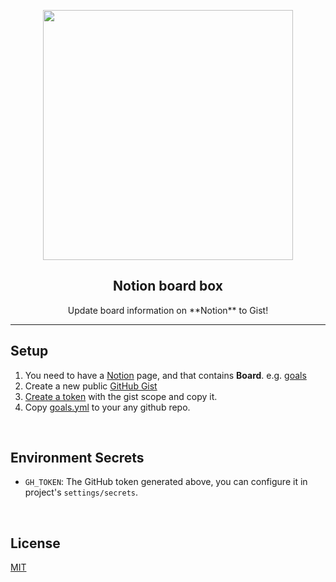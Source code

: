 <p align="center">
  <img width="400" src="https://user-images.githubusercontent.com/11304944/85104014-4d1fd300-b23a-11ea-964b-e5d7274f0e00.png" />
  <h2 align="center">Notion board box</h2>
  <p align="center">Update board information on **Notion** to Gist!</p>
</p>

---

## Setup

1. You need to have a [Notion](https://www.notion.so/) page, and that contains **Board**. e.g. [goals](https://www.notion.so/9d274b2fc30444358ef988c0d1d884b8)
2. Create a new public [GitHub Gist](https://gist.github.com/)
3. [Create a token](https://github.com/settings/tokens/new) with the gist scope and copy it.
4. Copy [goals.yml](https://github.com/unix/notion-board-box/blob/master/.github/workflows/goals.yml) to your any github repo.

<br />

## Environment Secrets

  - `GH_TOKEN`: The GitHub token generated above, you can configure it in project's `settings/secrets`.


<br />

## License

[MIT](https://github.com/unix/notion-board-box/blob/master/LICENSE)
